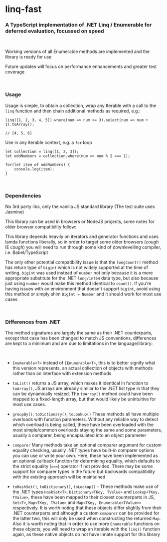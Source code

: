 # linq-fast
### A TypeScript implementation of .NET Linq / Enumerable for deferred evaluation, focussed on speed

&nbsp;

Working versions of all Enumerable methods are implemented and the library is ready for use

Future updates will focus on performance enhancements and greater test coverage

&nbsp;

### Usage

Usage is simple, to obtain a collection, wrap any Iterable with a call to the ```linq``` function and then chain additional methods as required, e.g.:

```
linq([1, 2, 3, 4, 5]).where(num => num >= 3).select(num => num + 1).toArray();

// [4, 5, 6] 
```

Use in any iterable context, e.g. a ```for``` loop

```
let collection = linq([1, 2, 3]);
let oddNumbers = collection.where(num => num % 2 === 1);

for(let item of oddNumbers) {
    console.log(item);
}
```

&nbsp;

### Dependencies


No 3rd party libs, only the vanilla JS standard library (The test suite uses Jasmine)

This library can be used in browsers or NodeJS projects, some notes for older browser compatibility follow:

This library depends heavily on iterators and generator functions and uses lamda functions liberally, so in order to target some older browsers (*cough* IE *cough*) you will need to run through some kind of downlevelling compiler, i.e. Babel/TypeScript

The only other potential compatibility issue is that the ```longCount()``` method has return type of ```bigint``` which is not widely supported at the time of writing. ```bigint``` was used instead of ```number``` not only because it is a more appropriate substitute for the .NET ```long/int64``` data type, but also because just using ```number``` would make this method identical to ```count()```.
If you're having issues with an environment that doesn't support ```bigint```, avoid using this method or simply shim ```BigInt = Number``` and it should work for most use cases

&nbsp;

### Differences from .NET


The method signatures are largely the same as their .NET counterparts, except that case has been changed to match JS conventions, differences are kept to a minimum and are due to limitations in the language/library:

&nbsp;

* ```Enumerable<T>``` instead of ```IEnumerable<T>```, this is to better signify what this version represents, an actual collection of objects with methods rather than an interface with extension methods

* ```toList()``` returns a JS array, which makes it identical in function to ```toArray()```, JS arrays are already similar to the .NET list type in that they can be dynamically resized. The ```toArray()``` method could have been mapped to a fixed-length array, but that would likely be unintuitive for most use cases.

* ```groupBy()```, ```toDictionary()```, ```toLookup()``` 
These methods all have multiple overloads with function parameters. Without any reliable way to detect which overload is being called, these have been overloaded with the most simple/common overloads staying the same and some parameters, usually a comparer, being encapsulated into an object parameter

* ```comparer``` Many methods take an optional comparer argument for custom equality checking, usually .NET types have built-in comparer options you can use or write your own. Here, these have been implemented as an optional callback function for determining equality, which defaults to the strict equality (```===```) operator if not provided.
There may be some support for comparer types in the future but backwards compatibility with the existing approach will be maintained

* ```toHashSet()```, ```toDictionary()```, ```toLookup()``` - These methods make use of the .NET types ```HashSet<T>```, ```Dictionary<TKey, TValue>``` and ```Lookup<TKey, TValue>```, these have been mapped to their closest counterparts in JS, ```Set<T>```, ```Map<TKey, TValue>``` and ```Map<TKey, Enumerable<TValue>>``` respectively. It is worth noting that these objects differ slightly from their .NET counterparts and although a custom ```comparer``` can be provided for the latter two, this will only be used when constructing the returned ```Map```. Also it is worth noting that in order to use more ```Enumerable``` functions on these objects, you will need to wrap an iterable with the ```linq()``` function again, as these native objects do not have innate support for this library

